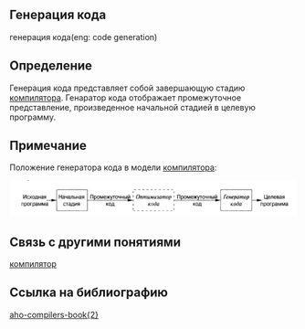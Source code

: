 ##  Генерация кода
генерация кода(eng: code generation) 

## Определение
Генерация кода представляет собой завершающую стадию [компилятора](compiler_1.md). Генаратор кода отображает промежуточное представление,
произведенное начальной стадией в целевую программу.

## Примечание

Положение генератора кода в модели [компилятора](compiler_1.md):

![code generation](images/code%20generation.png)


## Связь с другими понятиями
[компилятор](compiler_1.md)
## Cсылка на библиографию
[aho-compilers-book{2}](../bibliography/aho-compilers-book%7B2%7D.md)
